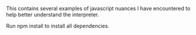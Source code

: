 This contains several examples of javascript nuances I have encountered to help better understand the interpreter.

Run npm install to install all dependencies.
